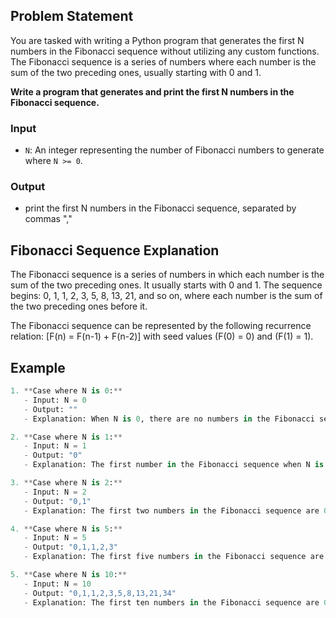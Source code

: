 ## Problem Statement

You are tasked with writing a Python program that generates the first N numbers in the Fibonacci sequence without utilizing any custom functions. The Fibonacci sequence is a series of numbers where each number is the sum of the two preceding ones, usually starting with 0 and 1.

**Write a program that generates and print the first N numbers in the Fibonacci sequence.**

### Input

- `N`: An integer representing the number of Fibonacci numbers to generate where `N >= 0`.

### Output

- print the first N numbers in the Fibonacci sequence, separated by commas ","
## Fibonacci Sequence Explanation

The Fibonacci sequence is a series of numbers in which each number is the sum of the two preceding ones. It usually starts with 0 and 1. The sequence begins: 0, 1, 1, 2, 3, 5, 8, 13, 21, and so on, where each number is the sum of the two preceding ones before it.

The Fibonacci sequence can be represented by the following recurrence relation:
\[F(n) = F(n-1) + F(n-2)\]
with seed values \(F(0) = 0\) and \(F(1) = 1\).

## Example

```python
1. **Case where N is 0:**
   - Input: N = 0
   - Output: ""
   - Explanation: When N is 0, there are no numbers in the Fibonacci sequence.

2. **Case where N is 1:**
   - Input: N = 1
   - Output: "0"
   - Explanation: The first number in the Fibonacci sequence when N is 1 is 0.

3. **Case where N is 2:**
   - Input: N = 2
   - Output: "0,1"
   - Explanation: The first two numbers in the Fibonacci sequence are 0 and 1.

4. **Case where N is 5:**
   - Input: N = 5
   - Output: "0,1,1,2,3"
   - Explanation: The first five numbers in the Fibonacci sequence are 0, 1, 1, 2, and 3.

5. **Case where N is 10:**
   - Input: N = 10
   - Output: "0,1,1,2,3,5,8,13,21,34"
   - Explanation: The first ten numbers in the Fibonacci sequence are 0, 1, 1, 2, 3, 5, 8, 13, 21, and 34.
